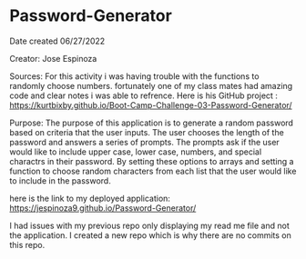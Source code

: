 # Password-Generator
Date created 06/27/2022

Creator: Jose Espinoza

Sources: For this activity i was having trouble with the functions to randomly choose numbers. fortunately one of my class mates had amazing code and clear notes i was able to refrence.
 Here is his GitHub project : https://kurtbixby.github.io/Boot-Camp-Challenge-03-Password-Generator/


 Purpose: The purpose of this application is to generate a random password based on criteria that the user inputs. The user chooses the length of the password and answers a series of prompts. The prompts ask if the user would like to include upper case, lower case, numbers, and special charactrs in their password. By setting these options to arrays and setting a function to choose random characters from each list that the user would like to include in the password. 

here is the link to my deployed application:  https://jespinoza9.github.io/Password-Generator/

I had issues with my previous repo only displaying my read me file and not the application. I created a new repo which is why there are no commits on this repo.